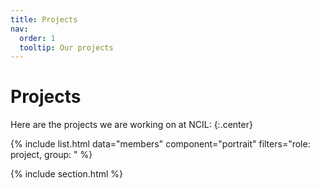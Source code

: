 ```yaml
---
title: Projects
nav:
  order: 1
  tooltip: Our projects 
---
```


# <i class="fas fa-wrench"></i>Projects

Here are the projects we are working on at NCIL:
{:.center}

{% include list.html data="members" component="portrait" filters="role: project, group: " %}

{% include section.html %}
